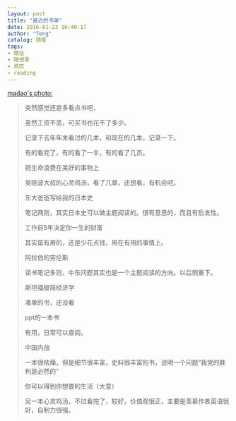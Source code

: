 ```yaml
---
layout: post
title: "最近的书单"
date: 2016-01-23 16:40:17
author: "Teng"
catalog: 随笔
tags:
- 瞎扯
- 随想录
- 感叹
- reading
---
```

[madao's photo:](http://matengteng.lofter.com/post/11cb04_9b02040)

> 突然感觉还是多看点书吧，
>
> 虽然工资不高，可买书也花不了多少。
>
> 记录下去年年末看过的几本，和现在的几本，记录一下。
>
> 有的看完了，有的看了一半，有的看了几页。
>
> 把生命浪费在美好的事物上
>
> 吴晓波大叔的心灵鸡汤，看了几章，还想看，有机会吧。
>
> 东大爸爸写给我的日本史
>
> 笔记两则，其实日本史可以做主题阅读的。很有意思的，而且有启发性。
>
> 工作前5年决定你一生的财富
>
> 其实蛮有用的，还是少花点钱，用在有用的事情上。
>
> 阿拉伯的劳伦斯
>
> 读书笔记多则，中东问题其实也是一个主题阅读的方向。以后侧重下。
>
> 斯坦福极简经济学
>
> 凑单的书，还没看
>
> ppt的一本书
>
> 有用，日常可以查阅。
>
> 中国内战
>
> 一本很枯燥，但是细节很丰富，史料很丰富的书，说明一个问题“我党的胜利是必然的”
>
> 你可以得到你想要的生活（大意）
>
> 另一本心灵鸡汤，不过看完了，较好，价值观很正，主要是羡慕作者英语很好，自制力很强。
